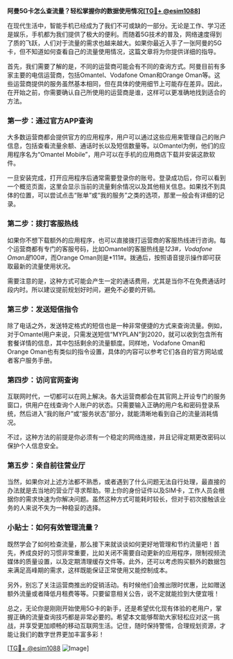 **阿曼5G卡怎么查流量？轻松掌握你的数据使用情况[[TG💪+ @esim1088](https://t.me/s/esim1088)]**

在现代生活中，智能手机已经成为了我们不可或缺的一部分。无论是工作、学习还是娱乐，手机都为我们提供了极大的便利。而随着5G技术的普及，网络速度得到了质的飞跃，人们对于流量的需求也越来越大。如果你最近入手了一张阿曼的5G卡，但不知道如何查看自己的流量使用情况，这篇文章将为你提供详细的指导。

首先，我们需要了解的是，不同的运营商可能会有不同的查询方式。阿曼目前有多家主要的电信运营商，包括Omantel、Vodafone Oman和Orange Oman等。这些运营商提供的服务虽然基本相同，但在具体的使用细节上可能存在差异。因此，在开始之前，你需要确认自己所使用的运营商是谁，这样可以更准确地找到适合的方法。

### **第一步：通过官方APP查询**

大多数运营商都会提供官方的应用程序，用户可以通过这些应用来管理自己的账户信息，包括查看流量余额、通话时长以及短信数量等。以Omantel为例，他们的应用程序名为“Omantel Mobile”，用户可以在手机的应用商店下载并安装这款软件。

一旦安装完成，打开应用程序后通常需要登录你的账号。登录成功后，你可以看到一个概览页面，这里会显示当前的流量剩余情况以及其他相关信息。如果找不到具体的位置，可以尝试点击“账单”或“我的服务”之类的选项，那里一般会有详细的记录。

### **第二步：拨打客服热线**

如果你不想下载额外的应用程序，也可以直接拨打运营商的客服热线进行咨询。每个运营商都有专门的客服号码，比如Omantel的客服热线是*123#，Vodafone Oman是*100#，而Orange Oman则是*111#。拨通后，按照语音提示操作即可获取最新的流量使用状况。

需要注意的是，这种方式可能会产生一定的通话费用，尤其是当你不在免费通话时段内时。所以建议提前规划好时间，避免不必要的开销。

### **第三步：发送短信指令**

除了电话之外，发送特定格式的短信也是一种非常便捷的方式来查询流量。例如，对于Omantel用户来说，只需发送短信“MYPLAN”到2020，就可以收到包含所有套餐详情的信息，其中包括剩余的流量额度。同样地，Vodafone Oman和Orange Oman也有类似的指令设置，具体的内容可以参考它们各自的官方网站或者客户服务手册。

### **第四步：访问官网查询**

互联网时代，一切都可以在网上解决。各大运营商都会在其官网上开设专门的服务窗口，供用户在线查询个人账户的状态。只需要输入正确的用户名和密码登录系统，然后进入“我的账户”或“服务状态”部分，就能清晰地看到自己的流量消耗情况。

不过，这种方法的前提是你必须有一个稳定的网络连接，并且记得定期更改密码以保护个人信息安全。

### **第五步：亲自前往营业厅**

当然，如果你对上述方法都不熟悉，或者遇到了什么问题无法自行处理，最直接的办法就是去当地的营业厅寻求帮助。带上你的身份证件以及SIM卡，工作人员会根据你的需求快速为你解决问题。虽然这种方式可能耗时较长，但对于初次接触该业务的人来说不失为一种稳妥的选择。

### **小贴士：如何有效管理流量？**

既然学会了如何检查流量，那么接下来就谈谈如何更好地管理和节约流量吧！首先，养成良好的习惯非常重要，比如关闭不需要自动更新的应用程序，限制视频流媒体的质量设置，以及定期清理缓存文件等。此外，还可以考虑购买额外的数据包来满足高峰期的需求，这样既能保证正常使用又能控制成本。

另外，别忘了关注运营商推出的促销活动。有时候他们会推出限时优惠，比如赠送额外流量或者降低月租费等等。只要留意相关公告，说不定就能捡到大便宜哦！

总之，无论你是刚刚开始使用5G卡的新手，还是希望优化现有体验的老用户，掌握正确的流量查询技巧都是非常必要的。希望本文能够帮助大家轻松应对这一挑战，并享受更加顺畅的移动互联网生活。记住，随时保持警惕，合理规划资源，才能让我们的数字世界更加丰富多彩！

[[TG💪+ @esim1088](https://t.me/s/esim1088) ![Image](https://i.postimg.cc/4NQfJmqS/Snipaste-2025-05-13-00-14-12.png)]